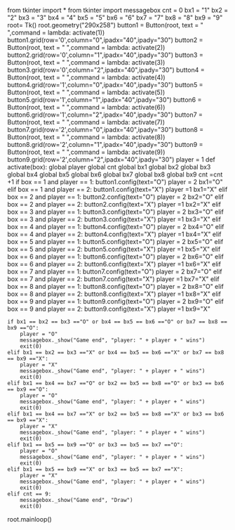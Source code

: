 from tkinter import *
from tkinter import messagebox
cnt = 0
bx1 = "1"
bx2 = "2"
bx3 = "3"
bx4 = "4"
bx5 = "5"
bx6 = "6"
bx7 = "7"
bx8 = "8"
bx9 = "9"
root= Tk()
root.geometry("290x258")
button1 = Button(root, text = "  ",command = lambda: activate(1))
button1.grid(row='0',column="0",ipadx="40",ipady="30")
button2 = Button(root, text = "  ",command = lambda: activate(2))
button2.grid(row='0',column="1",ipadx="40",ipady="30")
button3 = Button(root, text = "  ",command = lambda: activate(3))
button3.grid(row='0',column="2",ipadx="40",ipady="30")
button4 = Button(root, text = "  ",command = lambda: activate(4))
button4.grid(row='1',column="0",ipadx="40",ipady="30")
button5 = Button(root, text = "  ",command = lambda: activate(5))
button5.grid(row='1',column="1",ipadx="40",ipady="30")
button6 = Button(root, text = "  ",command = lambda: activate(6))
button6.grid(row='1',column="2",ipadx="40",ipady="30")
button7 = Button(root, text = "  ",command = lambda: activate(7))
button7.grid(row='2',column="0",ipadx="40",ipady="30")
button8 = Button(root, text = "  ",command = lambda: activate(8))
button8.grid(row='2',column="1",ipadx="40",ipady="30")
button9 = Button(root, text = "  ",command = lambda: activate(9))
button9.grid(row='2',column="2",ipadx="40",ipady="30")
player = 1
def activate(box):
    global player
    global cnt
    global bx1
    global bx2
    global bx3
    global bx4
    global bx5
    global bx6
    global bx7
    global bx8
    global bx9
    cnt =cnt +1
    if box == 1 and player == 1:
        button1.config(text="O")
        player = 2
        bx1="O"
    elif box == 1 and player == 2:
        button1.config(text="X")
        player =1
        bx1="X"
    elif box == 2 and player == 1:
        button2.config(text="O")
        player = 2
        bx2="O"
    elif box == 2 and player == 2:
        button2.config(text="X")
        player =1
        bx2="X"
    elif box == 3 and player == 1:
        button3.config(text="O")
        player = 2
        bx3="O"
    elif box == 3 and player == 2:
        button3.config(text="X")
        player =1
        bx3="X"
    elif box == 4 and player == 1:
        button4.config(text="O")
        player = 2
        bx4="O"
    elif box == 4 and player == 2:
        button4.config(text="X")
        player =1
        bx4="X"
    elif box == 5 and player == 1:
        button5.config(text="O")
        player = 2
        bx5="O"
    elif box == 5 and player == 2:
        button5.config(text="X")
        player =1
        bx5="X"
    elif box == 6 and player == 1:
        button6.config(text="O")
        player = 2
        bx6="O"
    elif box == 6 and player == 2:
        button6.config(text="X")
        player =1
        bx6="X"
    elif box == 7 and player == 1:
        button7.config(text="O")
        player = 2
        bx7="O"
    elif box == 7 and player == 2:
        button7.config(text="X")
        player =1
        bx7="X"
    elif box == 8 and player == 1:
        button8.config(text="O")
        player = 2
        bx8="O"
    elif box == 8 and player == 2:
        button8.config(text="X")
        player =1
        bx8="X"
    elif box == 9 and player == 1:
        button9.config(text="O")
        player = 2
        bx9="O"
    elif box == 9 and player == 2:
        button9.config(text="X")
        player =1
        bx9="X"

    if bx1 == bx2 == bx3 =="O" or bx4 == bx5 == bx6 =="O" or bx7 == bx8 == bx9 =="O":
        player = "O"
        messagebox._show("Game end", "player: " + player + " wins")
        exit(0)
    elif bx1 == bx2 == bx3 =="X" or bx4 == bx5 == bx6 =="X" or bx7 == bx8 == bx9 =="X":
        player = "X"
        messagebox._show("Game end", "player: " + player + " wins")
        exit(0)
    elif bx1 == bx4 == bx7 =="O" or bx2 == bx5 == bx8 =="O" or bx3 == bx6 == bx9 =="O":
        player = "O"
        messagebox._show("Game end", "player: " + player + " wins")
        exit(0)
    elif bx1 == bx4 == bx7 =="X" or bx2 == bx5 == bx8 =="X" or bx3 == bx6 == bx9 =="X":
        player = "X"
        messagebox._show("Game end", "player: " + player + " wins")
        exit(0)
    elif bx1 == bx5 == bx9 =="O" or bx3 == bx5 == bx7 =="O":
        player = "O"
        messagebox._show("Game end", "player: " + player + " wins")
        exit(0)
    elif bx1 == bx5 == bx9 =="X" or bx3 == bx5 == bx7 =="X":
        player = "X"
        messagebox._show("Game end", "player: " + player + " wins")
        exit(0)
    elif cnt == 9:
        messagebox._show("Game end", "Draw")
        exit(0)
root.mainloop()

